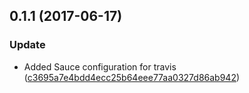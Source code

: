 <a name="0.1.1"></a>
## 0.1.1 (2017-06-17)


### Update

* Added Sauce configuration for travis ([c3695a7e4bdd4ecc25b64eee77aa0327d86ab942](https://github.com/advanced-rest-client/http-method-selector/commit/c3695a7e4bdd4ecc25b64eee77aa0327d86ab942))



